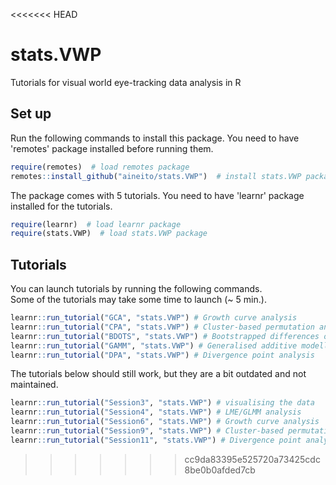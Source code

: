 <<<<<<< HEAD
# stats.VWP

Tutorials for visual world eye-tracking data analysis in R

## Set up

Run the following commands to install this package. You need to have 'remotes' package installed before running them.  

``` r
require(remotes)  # load remotes package
remotes::install_github("aineito/stats.VWP")  # install stats.VWP package
```

The package comes with 5 tutorials. You need to have 'learnr' package installed for the tutorials.   

``` r
require(learnr)  # load learnr package
require(stats.VWP)  # load stats.VWP package
```

## Tutorials

You can launch tutorials by running the following commands.  
Some of the tutorials may take some time to launch (~ 5 min.).  

``` r
learnr::run_tutorial("GCA", "stats.VWP") # Growth curve analysis
learnr::run_tutorial("CPA", "stats.VWP") # Cluster-based permutation analysis
learnr::run_tutorial("BDOTS", "stats.VWP") # Bootstrapped differences of timeseries
learnr::run_tutorial("GAMM", "stats.VWP") # Generalised additive modelling
learnr::run_tutorial("DPA", "stats.VWP") # Divergence point analysis
```

The tutorials below should still work, but they are a bit outdated and not maintained.  

``` r
learnr::run_tutorial("Session3", "stats.VWP") # visualising the data  
learnr::run_tutorial("Session4", "stats.VWP") # LME/GLMM analysis  
learnr::run_tutorial("Session6", "stats.VWP") # Growth curve analysis  
learnr::run_tutorial("Session9", "stats.VWP") # Cluster-based permutation analysis  
learnr::run_tutorial("Session11", "stats.VWP") # Divergence point analysis
```

>>>>>>> cc9da83395e525720a73425cdc8be0b0afded7cb
```